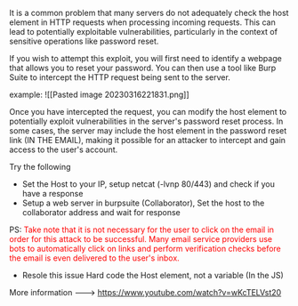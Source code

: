 
It is a common problem that many servers do not adequately check the host element in HTTP requests when processing incoming requests. This can lead to potentially exploitable vulnerabilities, particularly in the context of sensitive operations like password reset.

If you wish to attempt this exploit, you will first need to identify a webpage that allows you to reset your password. You can then use a tool like Burp Suite to intercept the HTTP request being sent to the server.

example:
![[Pasted image 20230316221831.png]]

Once you have intercepted the request, you can modify the host element to potentially exploit vulnerabilities in the server's password reset process. In some cases, the server may include the host element in the password reset link (IN THE EMAIL), making it possible for an attacker to intercept and gain access to the user's account.

Try the following

- Set the Host to your IP, setup netcat (-lvnp 80/443) and check if you have a response
- Setup a web server in burpsuite (Collaborator), Set the host to the collaborator address and wait for response

PS: <font color="Red">Take note that it is not necessary for the user to click on the email in order for this attack to be successful. Many email service providers use bots to automatically click on links and perform verification checks before the email is even delivered to the user's inbox.</font>

- Resole this issue
	Hard code the Host element, not a variable (In the JS)

More information ---> https://www.youtube.com/watch?v=wKcTELVst20